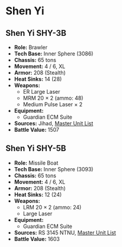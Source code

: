# Shen Yi
## Shen Yi SHY-3B
- **Role:** Brawler
- **Tech Base:** Inner Sphere (3086)
- **Chassis:** 65 tons
- **Movement:** 4 / 6, XL
- **Armor:** 208 (Stealth)
- **Heat Sinks:** 14 (28)
- **Weapons:**
  - ER Large Laser
  - MRM 20 × 2 (ammo: 48)
  - Medium Pulse Laser × 2
- **Equipment:**
  - Guardian ECM Suite
- **Sources:** Jihad, [Master Unit List](http://masterunitlist.info/Unit/Details/2922/shen-yi-shy-3b)
- **Battle Value:** 1507

## Shen Yi SHY-5B
- **Role:** Missile Boat
- **Tech Base:** Inner Sphere (3093)
- **Chassis:** 65 tons
- **Movement:** 4 / 6, XL
- **Armor:** 208 (Stealth)
- **Heat Sinks:** 12 (24)
- **Weapons:**
  - LRM 20 × 2 (ammo: 24)
  - Large Laser
- **Equipment:**
  - Guardian ECM Suite
- **Sources:** RS 3145 NTNU, [Master Unit List](http://masterunitlist.info/Unit/Details/6878/shen-yi-shy-5b)
- **Battle Value:** 1603

